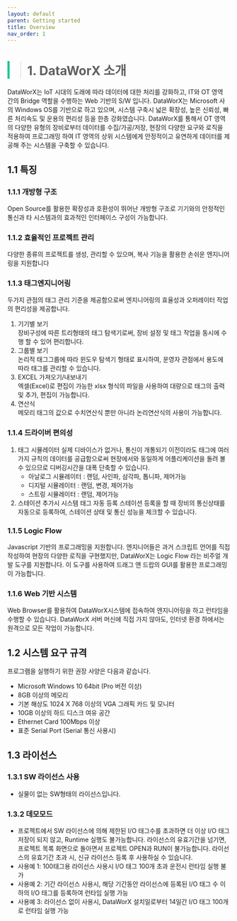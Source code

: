```yaml
---
layout: default
parent: Getting started
title: Overview
nav_order: 1
---
```


<div style="border-left: 5px solid #20C997; backgroud: #868E96;">
    <blockquote> 
        <h1>1. DataWorX 소개</h1>
    </blockquote> 
</div>
DataWorX는 IoT 시대의 도래에 따라 데이터에 대한 처리를 강화하고, IT와 OT 영역 간의 Bridge 역할을 수행하는 Web 기반의 S/W 입니다.
DataWorX는 Microsoft 사의 Windows OS를 기반으로 하고 있으며, 시스템 구축시 넓은 확장성, 높은 신뢰성, 빠른 처리속도 및 운용의 편리성 등을 한층 강화였습니다.
DataWorX를 통해서 OT 영역의 다양한 유형의 장비로부터 데이터를 수집/가공/저장, 현장의 다양한 요구와 로직을 적용하여 프로그래밍 하여 IT 영역의 상위 시스템에게 안정적이고 유연하게 데이터를 제공해 주는 시스템을 구축할 수 있습니다.

## 1.1 특징

### 1.1.1 개방형 구조

Open Source를 활용한 확장성과 호환성이 뛰어난 개방형 구조로 기기와의 안정적인 통신과 타 시스템과의 효과적인 인터페이스 구성이 가능합니다.

### 1.1.2 효율적인 프로젝트 관리

다양한 종류의 프로젝트를 생성, 관리할 수 있으며, 복사 기능을 활용한 손쉬운 엔지니어링을 지원합니다

### 1.1.3 태그엔지니어링

두가지 관점의 태그 관리 기준을 제공함으로써 엔지니어링의 효율성과 오퍼레이터 작업의 편리성을 제공합니다.

1. 기기별 보기<BR/>
   장비구성에 따른 트리형태의 태그 탐색기로써, 장비 설정 및 태그 작업을 동시에 수행 할 수 있어 편리합니다.
2. 그룹별 보기<BR/>
   논리적 태그그룹에 따라 윈도우 탐색기 형태로 표시하여, 운영자 관점에서 용도에 따라 태그를 관리할 수 있습니다.
3. EXCEL 가져오기/내보내기<BR/>
   엑셀(Excel)로 편집이 가능한 xlsx 형식의 파일을 사용하여 대량으로 태그의 출력 및 추가, 편집이 가능합니다.
4. 연산식<BR/>
   메모리 태그의 값으로 수치연산식 뿐만 아니라 논리연산식의 사용이 가능합니다.

### 1.1.4 드라이버 편의성

1. 태그 시뮬레이터
   실제 디바이스가 없거나, 통신이 개통되기 이전이라도 태그에 여러가지 규칙의 데이터를 공급함으로써 현장에서와 동일하게 어플리케이션을 돌려 볼 수 있으므로 디버깅시간을 대폭 단축할 수 있습니다.
   - 아날로그 시뮬레이터 : 랜덤, 사인파, 삼각파, 톱니파, 제어가능
   - 디지털 시뮬레이터 : 랜덤, 변경, 제어가능
   - 스트링 시뮬레이터 : 랜덤, 제어가능
2. 스테이션 추가시 시스템 태그 자동 등록
   스테이션 등록을 할 때 장비의 통신상태를 자동으로 등록하여, 스테이션 상태 및 통신 성능을 체크할 수 있습니다.

### 1.1.5 Logic Flow

Javascript 기반의 프로그래밍을 지원합니다.
엔지니어들은 과거 스크립트 언어를 직접 작성하여 현장의 다양한 로직을 구현했지만, DataWorX는 Logic Flow 라는 비주얼 개발 도구를 지원합니다.
이 도구를 사용하여 드래그 앤 드랍의 GUI를 활용한 프로그래밍이 가능합니다.

### 1.1.6 Web 기반 시스템

Web Browser를 활용하여 DataWorX시스템에 접속하여 엔지니어링을 하고 런타임을 수행할 수 있습니다.
DataWorX 서버 머신에 직접 가지 않아도, 인터넷 환경 하에서는 원격으로 모든 작업이 가능합니다.

## 1.2 시스템 요구 규격

프로그램을 실행하기 위한 권장 사양은 다음과 같습니다.

- Microsoft Windows 10 64bit (Pro 버전 이상)
- 8GB 이상의 메모리
- 기본 해상도 1024 X 768 이상의 VGA 그래픽 카드 및 모니터
- 10GB 이상의 하드 디스크 여유 공간
- Ethernet Card 100Mbps 이상
- 표준 Serial Port (Serial 통신 사용시)

## 1.3 라이선스

### 1.3.1 SW 라이선스 사용

- 실물이 없는 SW형태의 라이선스입니다.

### 1.3.2 데모모드

- 프로젝트에서 SW 라이선스에 의해 제한된 I/O 태그수를 초과하면 더 이상 I/O 태그 저장이 되지 않고, Runtime 실행도 불가능합니다. 라이선스의 유효기간을 넘기면, 프로젝트 목록 화면으로 돌아면서 프로젝트 OPEN과 RUN이 불가능합니다. 라이선스의 유효기간 초과 시, 신규 라이선스 등록 후 사용하실 수 있습니다.
- 사용예 1: 100태그용 라이선스 사용시 I/O 태그 100개 초과 운전시 런타임 실행 불가
- 사용예 2: 기간 라이선스 사용시, 해당 기간동안 라이선스에 등록된 I/O 태그 수 이하의 I/O 태그를 등록하여 런타임 실행 가능
- 사용예 3: 라이선스 없이 사용시, DataWorX 설치일로부터 14일간 I/O 태그 100개로 런타임 실행 가능
